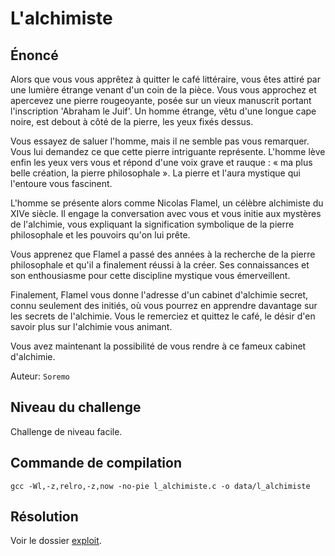 # L'alchimiste

## Énoncé

Alors que vous vous apprêtez à quitter le café littéraire, vous êtes attiré par une lumière étrange venant d'un coin de la pièce. Vous vous approchez et apercevez une pierre rougeoyante, posée sur un vieux manuscrit portant l'inscription 'Abraham le Juif'. Un homme étrange, vêtu d'une longue cape noire, est debout à côté de la pierre, les yeux fixés dessus.

Vous essayez de saluer l'homme, mais il ne semble pas vous remarquer. Vous lui demandez ce que cette pierre intriguante représente. L'homme lève enfin les yeux vers vous et répond d'une voix grave et rauque : « ma plus belle création, la pierre philosophale ». La pierre et  l'aura mystique qui l'entoure vous fascinent.

L'homme se présente alors comme Nicolas Flamel, un célèbre alchimiste du XIVe siècle. Il engage la conversation avec vous et vous initie aux mystères de l'alchimie, vous expliquant la signification symbolique de la pierre philosophale et les pouvoirs qu'on lui prête.

Vous apprenez que Flamel a passé des années à la recherche de la pierre philosophale et qu'il a finalement réussi à la créer. Ses connaissances et son enthousiasme pour cette discipline mystique vous émerveillent.

Finalement, Flamel vous donne l'adresse d'un cabinet d'alchimie secret, connu seulement des initiés, où vous pourrez en apprendre davantage sur les secrets de l'alchimie. Vous le remerciez et quittez le café, le désir d'en savoir plus sur l'alchimie vous animant.

Vous avez maintenant la possibilité de vous rendre à ce fameux cabinet d'alchimie.

Auteur: `Soremo`

## Niveau du challenge

Challenge de niveau facile.

## Commande de compilation

`gcc -Wl,-z,relro,-z,now -no-pie l_alchimiste.c -o data/l_alchimiste`

## Résolution

Voir le dossier [exploit](exploit).
